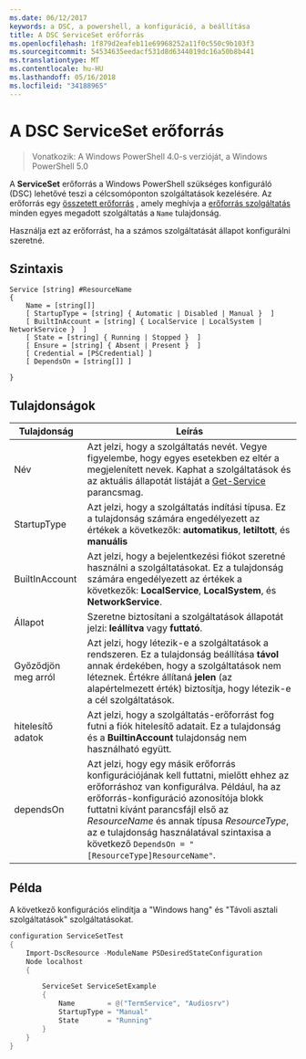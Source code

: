 ```yaml
---
ms.date: 06/12/2017
keywords: a DSC, a powershell, a konfiguráció, a beállítása
title: A DSC ServiceSet erőforrás
ms.openlocfilehash: 1f879d2eafeb11e69968252a11f0c550c9b103f3
ms.sourcegitcommit: 54534635eedacf531d8d6344019dc16a50b8b441
ms.translationtype: MT
ms.contentlocale: hu-HU
ms.lasthandoff: 05/16/2018
ms.locfileid: "34188965"
---
```

# <a name="dsc-serviceset-resource"></a>A DSC ServiceSet erőforrás

> Vonatkozik: A Windows PowerShell 4.0-s verzióját, a Windows PowerShell 5.0


A **ServiceSet** erőforrás a Windows PowerShell szükséges konfiguráló (DSC) lehetővé teszi a célcsomóponton szolgáltatások kezelésére. Az erőforrás egy [összetett erőforrás](authoringResourceComposite.md) , amely meghívja a [erőforrás szolgáltatás](serviceResource.md) minden egyes megadott szolgáltatás a `Name` tulajdonság.

Használja ezt az erőforrást, ha a számos szolgáltatását állapot konfigurálni szeretné.

## <a name="syntax"></a>Szintaxis

```
Service [string] #ResourceName
{
    Name = [string[]]
    [ StartupType = [string] { Automatic | Disabled | Manual }  ]
    [ BuiltInAccount = [string] { LocalService | LocalSystem | NetworkService }  ]
    [ State = [string] { Running | Stopped }  ]
    [ Ensure = [string] { Absent | Present }  ]
    [ Credential = [PSCredential] ]
    [ DependsOn = [string[]] ]

}
```

## <a name="properties"></a>Tulajdonságok

|  Tulajdonság  |  Leírás   |
|---|---|
| Név| Azt jelzi, hogy a szolgáltatás nevét. Vegye figyelembe, hogy egyes esetekben ez eltér a megjelenített nevek. Kaphat a szolgáltatások és az aktuális állapotát listáját a [Get-Service](https://technet.microsoft.com/library/hh849804.aspx) parancsmag.|
| StartupType| Azt jelzi, hogy a szolgáltatás indítási típusa. Ez a tulajdonság számára engedélyezett az értékek a következők: **automatikus**, **letiltott**, és **manuális**|
| BuiltInAccount| Azt jelzi, hogy a bejelentkezési fiókot szeretné használni a szolgáltatásokat. Ez a tulajdonság számára engedélyezett az értékek a következők: **LocalService**, **LocalSystem**, és **NetworkService**.|
| Állapot| Szeretne biztosítani a szolgáltatások állapotát jelzi: **leállítva** vagy **futtató**.|
| Győződjön meg arról| Azt jelzi, hogy létezik-e a szolgáltatások a rendszeren. Ez a tulajdonság beállítása **távol** annak érdekében, hogy a szolgáltatások nem léteznek. Értékre állítaná **jelen** (az alapértelmezett érték) biztosítja, hogy létezik-e a cél szolgáltatások.|
| hitelesítő adatok| Azt jelzi, hogy a szolgáltatás-erőforrást fog futni a fiók hitelesítő adatait. Ez a tulajdonság és a **BuiltinAccount** tulajdonság nem használható együtt.|
| dependsOn| Azt jelzi, hogy egy másik erőforrás konfigurációjának kell futtatni, mielőtt ehhez az erőforráshoz van konfigurálva. Például, ha az erőforrás-konfiguráció azonosítója blokk futtatni kívánt parancsfájl első az *ResourceName* és annak típusa *ResourceType*, az e tulajdonság használatával szintaxisa a következő `DependsOn = "[ResourceType]ResourceName"`.|



## <a name="example"></a>Példa

A következő konfigurációs elindítja a "Windows hang" és "Távoli asztali szolgáltatások" szolgáltatásokat.

```powershell
configuration ServiceSetTest
{
    Import-DscResource -ModuleName PSDesiredStateConfiguration
    Node localhost
    {

        ServiceSet ServiceSetExample
        {
            Name        = @("TermService", "Audiosrv")
            StartupType = "Manual"
            State       = "Running"
        }
    }
}
```